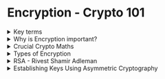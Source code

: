 # Encryption - Crypto 101

<details>
  <summary>Key terms</summary>

* **``Plaintext``**: البيانات الأصلية قبل التشفير (زي نص أو صورة).

* **``Ciphertext``**: البيانات بعد التشفير، مش مفهومة إلا لو فكّرت التشفير.

* **``Cipher``**: الطريقة أو الخوارزمية اللي بتشفّر وتفك تشفير البيانات.

* **`Encryption`**: عملية تحويل البيانات من نص صريح لـ نص مشفر.

* **`Encoding`**: طريقة لتمثيل البيانات (زي base64)، مش تشفير لأنها سهلة العكس.

* **`Key`**: معلومة لازم تتوفر علشان تفك التشفير وترجع النص الأصلي.

* **`Passphrase`**: كلمة سر لحماية الـ key.

* **`Asymmetric encryption`**: تشفير بمفتاحين مختلفين (واحد للتشفير والتاني لفك التشفير).

* **`Symmetric encryption`**: تشفير بنفس المفتاح للتشفير والفك.

* **`Brute force`**: محاولة تخمين كلمة السر أو المفتاح عن طريق تجربة كل الاحتمالات.

* **`Cryptanalysis`**: تحليل التشفير عشان تكتشف نقاط ضعف في الخوارزمية.

* Alice و Bob: أسماء افتراضية للمتواصلين في شرح التشفير.


---

![image](https://github.com/user-attachments/assets/da8224bd-fc95-409e-a5e6-4627df4975de)


  
</details>









<details>
  <summary>Why is Encryption important?</summary>


### التشفير بيستخدم لحماية البيانات، عشان يضمن: 

  * السرية (Confidentiality): ماحدش يشوف بياناتك.
  * السلامة (Integrity): البيانات ما اتغيرتش.
  * المصداقية (Authenticity): عارف إن اللي بتتعامل معاه صح مش مخترق.

### إنت بتستخدم التشفير كل يوم بدون ما تحس، زي لما:

  * بتدخل على موقع TryHackMe، بيانات الدخول بتتبعت مشفرة عشان ما حدش يسرقها.
  
  * بتتصل بـ SSH، بيعملوا نفق مشفر يحمي الجلسة.
  
  * بتدخل على البنك بتاعك، الشهادة الرقمية بتأكدلك إن الموقع الحقيقي مش مزور.
  
  * بتنزل ملف وعايز تتأكد إنه نزل صح، بتستخدم checksum عشان تتحقق من سلامة الملف.
  
  * حتى لو مش بتتعامل مع التشفير بشكل مباشر، هو موجود وبيحمي كل حاجة رقمياً.




### لو عندك بيانات حساسة لازم تخزنها، لازم تشفرها:

  * البيانات لازم تكون مشفرة في التخزين وكمان وقت النقل.
  
  * لو بتتعامل مع بيانات بطاقات دفع، لازم تلتزم بمعايير زي PCI-DSS.
  
  * بيانات طبية وأي بيانات شخصية لازم تحميها عشان القوانين زي GDPR صارمة.

    > ماتشفرش الباسوردات! بدل كده استخدم الهاش (hashing) عشان تخزنها بأمان، إلا لو بتعمل برنامج مدير كلمات سر.
  



---

![image](https://github.com/user-attachments/assets/43a50358-f55e-4828-9b7c-57b37c8154b8)



  
</details>







<details>
  <summary>Crucial Crypto Maths</summary>


# شرح عملية المودولو (Modulo) في البرمجة والتشفير

## ما هو المودولو؟

المودولو (Modulo)، التي يُرمز لها غالبًا بعلامة النسبة المئوية (`%`)، هي ببساطة عملية حسابية لإيجاد **باقي القسمة**.

عندما نكتب:

```
X % Y
```

فإننا نسأل: "ما هو الباقي من قسمة العدد `X` على العدد `Y`؟"

---

## أمثلة للتوضيح

#### المثال الأول:


```
25 % 5 = 0
```


**الشرح:** العدد 25 قابل للقسمة على 5 بشكل كامل (لأن 5 × 5 = 25)، لذلك لا يوجد باقي من القسمة.

#### المثال الثاني:


```
23 % 6 = 5
```


**الشرح:** عند قسمة 23 على 6:
* أقرب مضاعف للعدد 6 وأقل من 23 هو 18 (أي 6 × 3).
* الباقي هو الفارق بين العدد الأصلي وأقرب مضاعف: 23 - 18 = 5.

---

## نقطة هامة: المودولو عملية غير قابلة للعكس

من أهم خصائص المودولو أنها **عملية ذات اتجاه واحد (One-Way Function)**، أي لا يمكن عكسها بسهولة لمعرفة القيمة الأصلية.

على سبيل المثال، إذا كانت لديك المعادلة التالية:


```
x % 5 = 4
```

فلا يمكنك تحديد قيمة فريدة للمتغير `x`. هناك عدد لا نهائي من القيم التي تحقق هذه المعادلة، مثل:
* 4
* 9
* 14
* 19
* 24
* ... وهكذا.

---

## أهمية المودولو في التشفير

هذه الخاصية (كونها عملية ذات اتجاه واحد) تجعل المودولو حجر أساس في العديد من خوارزميات التشفير الحديثة، وأهمها:
* **خوارزمية RSA:** تُستخدم لتشفير المفتاح العام.
* **بروتوكول ديفي وهيلمان لتبادل المفاتيح (Diffie-Hellman):** يُستخدم لإنشاء مفتاح سري مشترك.

تساعد المودولو في التعامل مع الأعداد الضخمة جدًا المستخدمة في هذه الخوارزميات وتجعل من الصعب للغاية على المهاجمين عكس العمليات الحسابية وتخمين المفاتيح السرية.

---

## أفضل لغة للتعامل مع الأعداد الكبيرة

تعتبر لغة **Python** من أفضل لغات البرمجة للتعامل مع علم التشفير والعمليات على الأعداد الكبيرة، لأنها تدعم الأعداد الصحيحة ذات الحجم غير المحدود (Arbitrary-precision integers) بشكل تلقائي، مما يسهل تطبيق خوارزميات التشفير دون القلق بشأن حدود أنواع البيانات.



---

![image](https://github.com/user-attachments/assets/6127f5f9-2112-4563-aa29-c1d4acf32fe0)




  
</details>







<details>
  <summary>Types of Encryption</summary>


# مقارنة بين أنواع التشفير: المتماثل وغير المتماثل

ينقسم عالم التشفير بشكل أساسي إلى نوعين رئيسيين، لكل منهما خصائصه وحالات استخدامه.

---

## 1. التشفير المتماثل (Symmetric Encryption)

هو النوع الذي يستخدم فيه **مفتاح واحد** لعمليتي التشفير وفك التشفير.

#### كيف يعمل؟
الفكرة بسيطة: الطرفان (المرسل والمستقبل) يجب أن يمتلكا نفس المفتاح السري.
- **للتشفير:** يتم استخدام المفتاح لتحويل النص الواضح إلى نص مشفر.
- **لفك التشفير:** يتم استخدام نفس المفتاح لتحويل النص المشفر مرة أخرى إلى نص واضح.

#### أمثلة شائعة:
- **DES (Data Encryption Standard):** يعتبر قديمًا وغير آمن للاستخدامات الحديثة.
- **AES (Advanced Encryption Standard):** هو المعيار المعتمد حاليًا والأكثر استخدامًا في العالم لتأمين البيانات.

#### مميزاته:
- **سرعة عالية:** أسرع بكثير في عمليات التشفير وفك التشفير مقارنة بالنوع غير المتماثل.
- **مفاتيح أصغر:** يستخدم مفاتيح ذات حجم صغير نسبيًا (مثل 128 أو 256 بت لخوارزمية AES).

---

## 2. التشفير غير المتماثل (Asymmetric Encryption)

يُعرف أيضًا باسم **تشفير المفتاح العام (Public-Key Cryptography)**، ويستخدم **زوجًا من المفاتيح** المترابطة رياضيًا: مفتاح عام ومفتاح خاص.

#### كيف يعمل؟
- **المفتاح العام (Public Key):** يمكن مشاركته مع أي شخص. يُستخدم لتشفير البيانات أو للتحقق من التوقيع الرقمي.
- **المفتاح الخاص (Private Key):** يجب أن يظل سريًا ولا يعرفه إلا صاحبه. يُستخدم لفك تشفير البيانات أو لإنشاء توقيع رقمي.

القاعدة الأساسية هي: **ما يتم تشفيره بأحد المفاتيح، لا يمكن فك تشفيره إلا بالمفتاح الآخر من الزوج.**

- **لتشفير رسالة:** يستخدم الشخص مفتاح المستقبِل **العام** لتشفير الرسالة. وحده المستقبِل يمكنه فك تشفيرها باستخدام مفتاحه **الخاص**.
- **للتوقيع الرقمي:** يستخدم الشخص مفتاhe **الخاص** لتوقيع البيانات. يمكن لأي شخص التحقق من صحة التوقيع باستخدام مفتاحه **العام**.

#### أمثلة شائعة:
- **RSA:** من أشهر وأقدم خوارزميات التشفير غير المتماثل.
- **التشفير باستخدام المنحنيات الإهليلجية (ECC):** يوفر نفس مستوى الأمان الذي يوفره RSA ولكن بمفاتيح أصغر حجمًا.

#### مميزاته:
- **أمان عالي لتبادل المفاتيح:** يحل مشكلة كيفية تبادل المفتاح السري بأمان (وهي مشكلة التشفير المتماثل).
- **التوقيع الرقمي:** يسمح بالتحقق من هوية المرسل وضمان عدم التلاعب بالبيانات.

#### عيوبه:
- **أبطأ** من التشفير المتماثل.
- يتطلب **مفاتيح كبيرة جدًا** (تبدأ من 2048 بت لخوارزمية RSA).

---

## جدول المقارنة

| وجه المقارنة | التشفير المتماثل (Symmetric) | التشفير غير المتماثل (Asymmetric) |
| :--- | :--- | :--- |
| **المفاتيح** | مفتاح واحد سري | زوج من المفاتيح (عام وخاص) |
| **السرعة** | سريع جدًا | بطيء نسبيًا |
| **حجم المفتاح** | صغير (128-256 بت) | كبير جدًا (2048-4096 بت) |
| **إدارة المفاتيح** | صعب (تحدي مشاركة المفتاح السري) | سهل (يمكن نشر المفتاح العام بأمان) |
| **الاستخدام الأساسي**| تشفير كميات كبيرة من البيانات | تبادل المفاتيح السرية والتوقيع الرقمي |
| **أمثلة** | AES, DES | RSA, ECC |




---

![image](https://github.com/user-attachments/assets/4e5a52f3-5088-43b1-89bb-12429869bdaa)


  
</details>








<details>
  <summary>RSA - Rivest Shamir Adleman</summary>


# شرح خوارزمية RSA: الرياضيات والهجوم في تحديات CTF

تعتبر خوارزمية RSA حجر الزاوية في عالم التشفير غير المتماثل، وفهمها ضروري لحل العديد من تحديات التشفير في مسابقات CTF.

---

## 🧠 الفكرة الرياضية وراء RSA

تعتمد قوة خوارزمية RSA على حقيقة رياضية بسيطة ولكنها قوية جدًا تتعلق بالأعداد الأولية (Prime Numbers):

- **العملية السهلة:** من السهل جدًا ضرب عددين أوليين كبيرين ببعضهما البعض.
  > مثال: `17 × 23 = 391`

- **العملية الصعبة (أساس الأمان):** من الصعب للغاية تحليل (Factorization) الناتج لمعرفة العددين الأوليين الأصليين اللذين تم ضربهما.
  > مثال: إذا أُعطيت الرقم `391`، فستحتاج إلى وقت وجهد لمعرفة أنه ناتج عن ضرب `17 × 23`. يصبح هذا الأمر شبه مستحيل حسابيًا عندما تكون الأعداد الأولية ضخمة جدًا.

هذه "الصعوبة" في التحليل هي ما يمنح RSA قوتها وأمانها.

---

## 🔑 المتغيرات والمعادلات الأساسية في RSA

لفهم كيفية عمل RSA، يجب معرفة متغيراتها الرئيسية:

- **`p` و `q`:** هما عددان أوليان كبيران يتم اختيارهما بسرية.
- **`n`:** هو ناتج ضرب `p` و `q`.


```
n = p * q
```


- **`e`:** هو الأس العام (Public Exponent)، وهو جزء من المفتاح العام.
- **`d`:** هو الأس الخاص (Private Exponent)، وهو جزء من المفتاح الخاص ويتم حسابه بناءً على `p` و `q`.
- **`m`:** هي الرسالة الأصلية (Plaintext).
- **`c`:** هي الرسالة المشفرة (Ciphertext).

#### المفاتيح:
- **المفتاح العام (Public Key):** يتكون من `(n, e)` ويُستخدم لتشفير الرسائل.
- **المفتاح الخاص (Private Key):** يتكون من `(n, d)` ويُستخدم لفك تشفير الرسائل.

---

## 🔓 الهجوم على RSA في تحديات CTF

في معظم تحديات التقاط العلم (CTF)، السيناريو الشائع هو:
1.  يتم إعطاؤك مجموعة من القيم، عادةً المفتاح العام (`n`, `e`) والرسالة المشفرة (`c`).
2.  المطلوب منك هو إيجاد الرسالة الأصلية (`m`)، والتي تكون غالبًا هي الفلاغ (Flag).

**نقطة الضعف التي يتم استغلالها هي الرقم `n`.** إذا تمكنت من تحليل `n` وإيجاد قيم `p` و `q`، يمكنك حساب قيمة المفتاح الخاص `d` بنفسك، وبالتالي فك تشفير الرسالة `c` بسهولة.

---

## 🛠️ أدوات مساعدة لحل تحديات RSA

لست بحاجة إلى إجراء كل الحسابات يدويًا. هناك أدوات قوية مصممة خصيصًا لأتمتة الهجمات الشائعة على RSA في تحديات CTF.

- **[RsaCtfTool](https://github.com/RsaCtfTool/RsaCtfTool):** تعتبر الأداة الأقوى والأشمل لحل تحديات RSA. تقوم تلقائيًا بتجربة مجموعة واسعة من الهجمات بناءً على القيم المعطاة.
- **[rsatool](https://github.com/ius/rsatool):** أداة أخرى مفيدة لتوليد المفاتيح وتحليلها وإجراء عمليات حسابية بسيطة.

---

## 📌 نصيحة أخيرة وفهم أعمق

لفهم الرياضيات المعقدة وراء كيفية حساب `d` والعلاقة بين المتغيرات بعمق، يُنصح بقراءة شروحات متخصصة.

🔗 **[شرح مبسط للرياضيات في RSA](https://muirlandoracle.co.uk/2020/01/29/rsa-encryption/)** 

  
</details>








<details>
  <summary>Establishing Keys Using Asymmetric Cryptography</summary>


# 💡 لماذا نستخدم التشفير المتماثل وغير المتماثل معًا؟ (التشفير الهجين)

 لفهم كيف تعمل بروتوكولات مثل HTTPS، يجب أن نفهم لماذا يتم دمج نوعي التشفير معًا لتحقيق أفضل توازن بين الأمان والسرعة.

---

## الفكرة باختصار: الجمع بين السرعة والأمان

هناك مشكلة في كل نوع من أنواع التشفير عند استخدامه بمفرده:

1.  **التشفير غير المتماثل (Asymmetric - مثل RSA):**
    -   **مميزاته:** آمن جدًا لتبادل المعلومات دون الحاجة لمفتاح مشترك مسبقًا.
    -   **عيوبه:** بطيء جدًا ويستهلك الكثير من الموارد الحاسوبية، مما يجعله غير عملي لتشفير كل بيانات الاتصال.

2.  **التشفير المتماثل (Symmetric - مثل AES):**
    -   **مميزاته:** سريع جدًا ومثالي لتشفير كميات كبيرة من البيانات بسرعة.
    -   **عيوبه:** يتطلب أن يكون لدى الطرفين (المرسل والمستقبل) نفس المفتاح السري، مما يطرح سؤالًا: "كيف يمكن تبادل هذا المفتاح السري بأمان في البداية؟".

**الحل هو التشفير الهجين (Hybrid Encryption):** نستخدم قوة كل نوع لسد ضعف الآخر.

---

## 🔑 كيف يتم تبادل المفتاح السري بأمان؟

نستخدم التشفير **غير المتماثل لمرة واحدة فقط** في بداية الاتصال، والهدف الوحيد هو **التفاوض على مفتاح سري مشترك بأمان**.

**خطوات العملية (كما تحدث في بروتوكول TLS/HTTPS):**

1.  **طلب الاتصال:** العميل (متصفحك) يطلب الاتصال بالخادم (الموقع الإلكتروني).
2.  **إرسال المفتاح العام:** الخادم يرسل شهادته الرقمية التي تحتوي على **مفتاحه العام**.
3.  **إنشاء وتشفير المفتاح السري:**
    -   يقوم العميل بإنشاء مفتاح سري عشوائي جديد (يُسمى *session key*).
    -   يستخدم العميل **المفتاح العام** للخادم لتشفير هذا المفتاح السري.
4.  **إرسال المفتاح المشفر:** يرسل العميل المفتاح السري المشفر إلى الخادم.
5.  **فك تشفير المفتاح السري:** الخادم هو الوحيد القادر على فك تشفير هذه الرسالة باستخدام **مفتاحه الخاص**.
6.  **بدء الاتصال الآمن:** الآن، أصبح كل من العميل والخادم يمتلكان نفس المفتاح السري (*session key*). يتم استخدام هذا المفتاح مع خوارزمية تشفير **متماثل وسريع (مثل AES)** لتشفير جميع البيانات اللاحقة بينهما.

---

## 🔒 مثال توضيحي: القفل والمفتاح

لتبسيط الفكرة، تخيل السيناريو التالي:

-   **الخادم (Server):** يمتلك قفلًا فريدًا ومفتاحه الوحيد 🔐.
-   **القفل (Padlock):** هو **المفتاح العام (Public Key)**. يمكن للخادم إرسال نسخ من هذا القفل لأي شخص.
-   **المفتاح (Key):** هو **المفتاح الخاص (Private Key)**. يحتفظ به الخادم لنفسه ولا يشاركه أبدًا.
-   **السر (Secret):** هو المفتاح السري (Symmetric Key) الذي تريد إرساله بأمان.

**الخطوات:**
1.  الخادم يرسل لك نسخة من **القفل** 🔓 (مفتاحه العام).
2.  أنت تضع **السر** 🤫 داخل صندوق 📦.
3.  تستخدم **القفل** 🔓 لإغلاق الصندوق.
4.  ترسل الصندوق المُغلق إلى الخادم. الآن، لا أحد يستطيع فتح الصندوق إلا من يملك المفتاح الأصلي.
5.  الخادم يستخدم **مفتاحه** 🔑 (مفتاحه الخاص) لفتح الصندوق والحصول على السر.

الآن أصبح لديكما نفس السر (المفتاح السري)، ويمكنكما استخدامه للتواصل بسرعة وأمان.

---

## 🌍 التطبيق في الواقع: شهادات الثقة

في العالم الحقيقي، هناك خطوة إضافية حاسمة: كيف تتأكد من أنك تتحدث مع الخادم الحقيقي (مثل google.com) وليس مع شخص ينتحل هويته في المنتصف (Man-in-the-Middle)؟

هنا يأتي دور **الشهادات الرقمية (Digital Certificates)** الصادرة عن جهات موثوقة (Certificate Authorities - CAs). هذه الشهادات تؤكد أن المفتاح العام الذي استلمته ينتمي بالفعل إلى الموقع الذي تزوره، وذلك باستخدام **التوقيعات الرقمية (Digital Signatures)**.

---

## 📌 لمعرفة المزيد

لفهم أعمق لبروتوكول HTTPS وكيفية عمله بالتفصيل، يُنصح بقراءة التدوينة التالية:

🔗 **[How does HTTPS actually work?](https://robertheaton.com/2014/03/27/how-does-https-actually-work/)**
  
  
</details>









